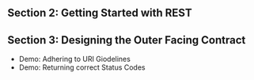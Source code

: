 ## Section 2: Getting Started with REST
## Section 3: Designing the Outer Facing Contract
* Demo: Adhering to URI Giodelines
* Demo: Returning correct Status Codes